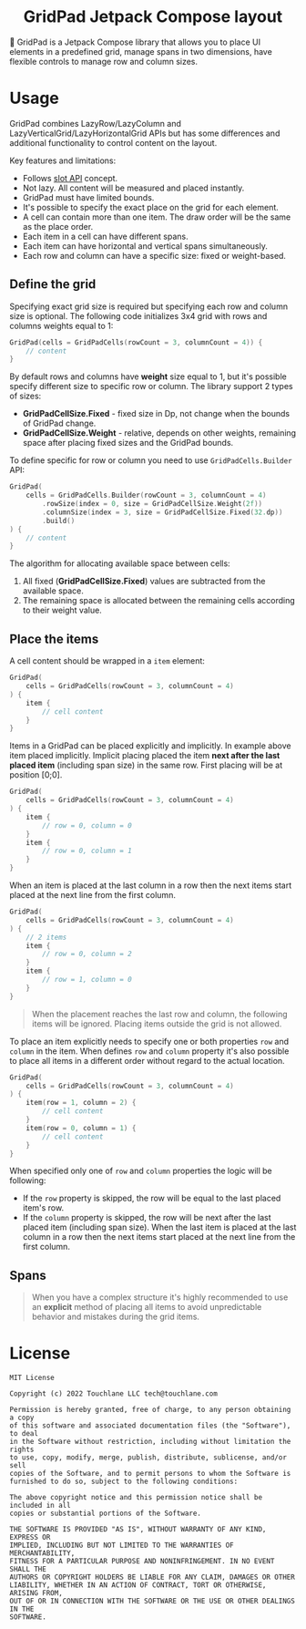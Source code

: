 <h1 align="center">GridPad Jetpack Compose layout</h1>

:date: GridPad is a Jetpack Compose library that allows you to place UI elements in a predefined
grid, manage spans in two dimensions, have flexible controls to manage row and column sizes.

# Usage

GridPad combines LazyRow/LazyColumn and LazyVerticalGrid/LazyHorizontalGrid APIs but has some
differences and additional functionality to control content on the layout.

Key features and limitations:

* Follows [slot API](https://developer.android.com/jetpack/compose/layouts/basics#slot-based-layouts)
concept.
* Not lazy. All content will be measured and placed instantly.
* GridPad must have limited bounds.
* It's possible to specify the exact place on the grid for each element.
* A cell can contain more than one item. The draw order will be the same as the place order.
* Each item in a cell can have different spans.
* Each item can have horizontal and vertical spans simultaneously.
* Each row and column can have a specific size: fixed or weight-based.

## Define the grid

Specifying exact grid size is required but specifying each row and column size is optional.
The following code initializes 3x4 grid with rows and columns weights equal to 1:

```kotlin
GridPad(cells = GridPadCells(rowCount = 3, columnCount = 4)) {
    // content        
}
```

By default rows and columns have **weight** size equal to 1, but it's possible specify different
size to specific row or column.
The library support 2 types of sizes:

* **GridPadCellSize.Fixed** - fixed size in Dp, not change when the bounds of GridPad change.
* **GridPadCellSize.Weight** - relative, depends on other weights, remaining space after placing
  fixed sizes and the GridPad bounds.

To define specific for row or column you need to use `GridPadCells.Builder` API:

```kotlin
GridPad(
    cells = GridPadCells.Builder(rowCount = 3, columnCount = 4)
        .rowSize(index = 0, size = GridPadCellSize.Weight(2f))
        .columnSize(index = 3, size = GridPadCellSize.Fixed(32.dp))
        .build()
) {
    // content
}
```

The algorithm for allocating available space between cells:

1. All fixed (**GridPadCellSize.Fixed**) values are subtracted from the available space.
2. The remaining space is allocated between the remaining cells according to their weight value.

## Place the items

A cell content should be wrapped in a `item` element:

```kotlin
GridPad(
    cells = GridPadCells(rowCount = 3, columnCount = 4)
) {
    item {
        // cell content
    }
}
```

Items in a GridPad can be placed explicitly and implicitly. In example above item placed implicitly.
Implicit placing placed the item **next after the last placed item** (including span size) in the
same row. First placing will be at position \[0;0].

```kotlin
GridPad(
    cells = GridPadCells(rowCount = 3, columnCount = 4)
) {
    item {
        // row = 0, column = 0
    }
    item {
        // row = 0, column = 1
    }
}
```

When an item is placed at the last column in a row then the next items start placed at the next line
from the first column.

```kotlin
GridPad(
    cells = GridPadCells(rowCount = 3, columnCount = 4)
) {
    // 2 items
    item {
        // row = 0, column = 2
    }
    item {
        // row = 1, column = 0
    }
}
```

> When the placement reaches the last row and column, the following items will be ignored. Placing
> items outside the grid is not allowed.

To place an item explicitly needs to specify one or both properties `row` and `column` in the item.
When defines `row` and `column` property it's also possible to place all items in a different order
without regard to the actual location.

```kotlin
GridPad(
    cells = GridPadCells(rowCount = 3, columnCount = 4)
) {
    item(row = 1, column = 2) {
        // cell content
    }
    item(row = 0, column = 1) {
        // cell content
    }
}
```

When specified only one of `row` and `column` properties the logic will be following:

* If the `row` property is skipped, the row will be equal to the last placed item's row.
* If the `column` property is skipped, the row will be next after the last placed item (including
  span size). When the last item is placed at the last column in a row then the next items start
  placed at the next line from the first column.

## Spans



> When you have a complex structure it's highly recommended to use an **explicit** method of placing
> all items to avoid unpredictable behavior and mistakes during the grid items.

# License

```
MIT License

Copyright (c) 2022 Touchlane LLC tech@touchlane.com

Permission is hereby granted, free of charge, to any person obtaining a copy
of this software and associated documentation files (the "Software"), to deal
in the Software without restriction, including without limitation the rights
to use, copy, modify, merge, publish, distribute, sublicense, and/or sell
copies of the Software, and to permit persons to whom the Software is
furnished to do so, subject to the following conditions:

The above copyright notice and this permission notice shall be included in all
copies or substantial portions of the Software.

THE SOFTWARE IS PROVIDED "AS IS", WITHOUT WARRANTY OF ANY KIND, EXPRESS OR
IMPLIED, INCLUDING BUT NOT LIMITED TO THE WARRANTIES OF MERCHANTABILITY,
FITNESS FOR A PARTICULAR PURPOSE AND NONINFRINGEMENT. IN NO EVENT SHALL THE
AUTHORS OR COPYRIGHT HOLDERS BE LIABLE FOR ANY CLAIM, DAMAGES OR OTHER
LIABILITY, WHETHER IN AN ACTION OF CONTRACT, TORT OR OTHERWISE, ARISING FROM,
OUT OF OR IN CONNECTION WITH THE SOFTWARE OR THE USE OR OTHER DEALINGS IN THE
SOFTWARE.
```